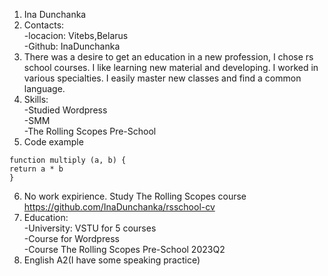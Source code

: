1. Ina Dunchanka
2. Contacts:   
       -locacion: Vitebs,Belarus    
       -Github: InaDunchanka
3. There was a desire to get an education in a new profession, I chose rs school courses. I like learning new material and developing. I worked in various specialties. I easily master new classes and find a common language.
4. Skills:  
 -Studied Wordpress    
-SMM  
-The Rolling Scopes Pre-School 
5. Code example
  ```
  function multiply (a, b) {
  return a * b
  }
  ```
6. No work expirience.  Study The Rolling Scopes course  https://github.com/InaDunchanka/rsschool-cv
7. Education:    
-University: VSTU for 5 courses    
-Course for Wordpress  
-Course The Rolling Scopes Pre-School 2023Q2
9. English A2(I have some speaking practice)